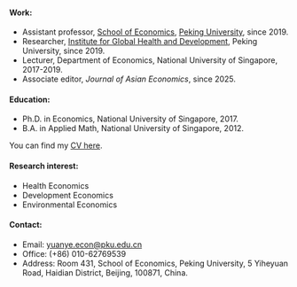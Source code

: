 #### Work:
- Assistant professor, [School of Economics](https://econ.pku.edu.cn/), [Peking University](https://www.pku.edu.cn/), since 2019.
- Researcher, [Institute for Global Health and Development](https://www.ghd.pku.edu.cn/English/index.htm), Peking University, since 2019.
- Lecturer, Department of Economics, National University of Singapore, 2017-2019.
- Associate editor, *Journal of Asian Economics*, since 2025.

#### Education:
- Ph.D. in Economics, National University of Singapore, 2017.  
- B.A. in Applied Math, National University of Singapore, 2012.  

You can find my <a href="https://yuanye-econ.github.io/static/assets/CV-YuanYe-public.pdf">CV here</a>.

#### Research interest:
- Health Economics
- Development Economics
- Environmental Economics

#### Contact: 
- Email: yuanye.econ@pku.edu.cn
- Office: (+86) 010-62769539
- Address: Room 431, School of Economics, Peking University, 5 Yiheyuan Road, Haidian District, Beijing, 100871, China.

